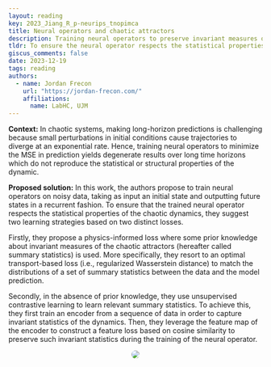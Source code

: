 ```yaml
---
layout: reading
key: 2023_Jiang_R_p-neurips_tnopimca
title: Neural operators and chaotic attractors
description: Training neural operators to preserve invariant measures of chaotic attractors
tldr: To ensure the neural operator respects the statistical properties of chaotic dynamics when trained on noisy data, the paper proposes two additional losses for matching relevant long-term statistics
giscus_comments: false
date: 2023-12-19
tags: reading
authors:
  - name: Jordan Frecon
    url: "https://jordan-frecon.com/"
    affiliations:
      name: LabHC, UJM
---
```



**Context:** In chaotic systems, making long-horizon predictions is challenging because small perturbations in initial conditions cause trajectories to diverge at an exponential rate. Hence, training neural operators to minimize the MSE in prediction yields degenerate results over long time horizons which do not reproduce the statistical or structural properties of the dynamic.

**Proposed solution:** In this work, the authors propose to train neural operators on noisy data, taking as input an initial state and outputting future states in a recurrent fashion. To ensure that the trained neural operator respects the statistical properties of the chaotic dynamics, they suggest two learning strategies based on two distinct losses.


Firstly, they propose a physics-informed loss where some prior knowledge about invariant measures of the chaotic attractors (hereafter called summary statistics) is used. More specifically, they resort to an optimal transport-based loss (i.e., regularized Wasserstein distance) to match the distributions of a set of summary statistics between the data and the model prediction.

Secondly, in the absence of prior knowledge, they use unsupervised contrastive learning to learn relevant summary statistics. To achieve this, they first train an encoder from a sequence of data in order to capture invariant statistics of the dynamics. Then, they leverage the feature map of the encoder to construct a feature loss based on cosine similarity to preserve such invariant statistics during the training of the neural operator.

<center>
<img src="{{site.url}}/assets/img/publication_preview/2023_Jiang_R_p-neurips_tnopimca.png" style="max-width: 80%;height: auto;border-radius: 10px">
</center>

